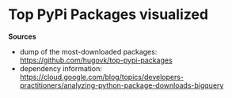 # Top PyPi Packages visualized

**Sources**

- dump of the most-downloaded packages: https://github.com/hugovk/top-pypi-packages
- dependency information: https://cloud.google.com/blog/topics/developers-practitioners/analyzing-python-package-downloads-bigquery
